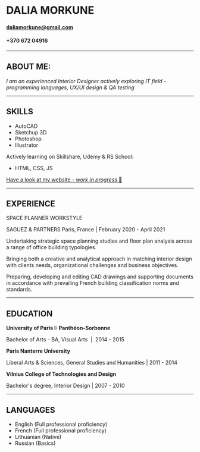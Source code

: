 # **DALIA MORKUNE** 


#### daliamorkune@gmail.com 

#### +370 672 04916
___
## ABOUT ME:

 *I am an experienced Interior Designer actively exploring IT field - programming languages, UX/UI design & QA testing*
 ___

## SKILLS 
- AutoCAD 
- Sketchup 3D
- Photoshop 
- Illustrator

Actively learning on Skillshare, Udemy & RS School:
- HTML, CSS, JS

[Have a look at my website - _work in progress_ 🚧](https://github.com/dalia-mo)

___
## EXPERIENCE

SPACE PLANNER WORKSTYLE

SAGUEZ & PARTNERS Paris, France | February 2020 - April 2021 

Undertaking strategic space planning studies and floor plan analysis across a range of office building typologies.

Bringing both a creative and analytical approach in matching interior design with clients needs, organizational challenges and business objectives.

Preparing, developing and editing CAD drawings and supporting documents in accordance with prevailing French building classification norms and standards.

---
## EDUCATION

**University of Paris I: Panthéon-Sorbonne**

Bachelor of Arts - BA, Visual Arts  |  2014 - 2015

**Paris Nanterre University**

Liberal Arts & Sciences, General Studies and Humanities | 2011 - 2014

**Vilnius College of Technologies and Design**

Bachelor's degree, Interior Design | 2007 - 2010
 
---

## LANGUAGES

- English (Full professional proficiency)
- French (Full professional proficiency)
- Lithuanian (Native)
- Russian (Basics)
